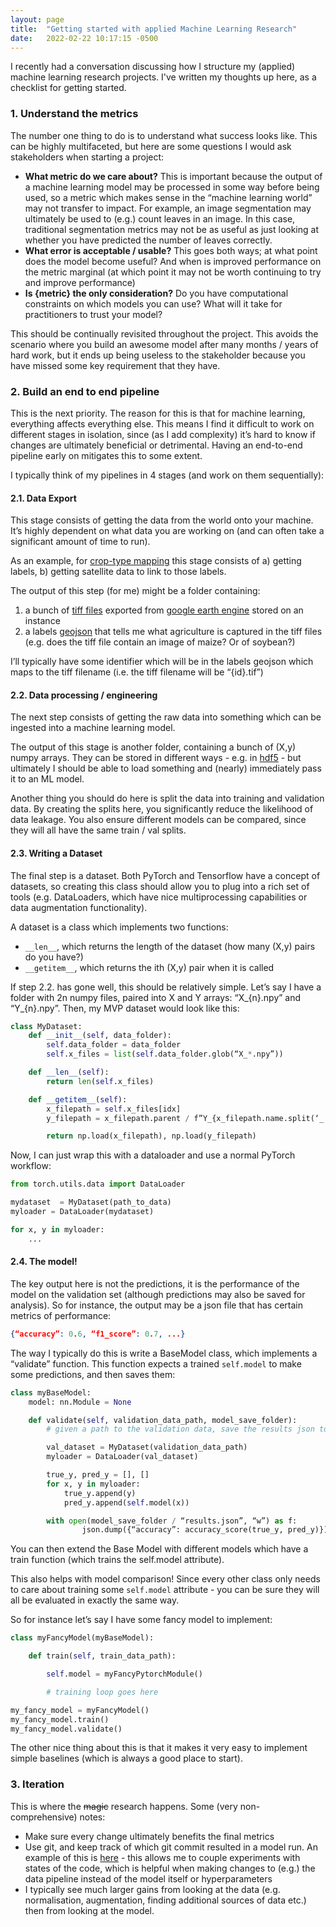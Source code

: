 ```yaml
---
layout: page
title:  "Getting started with applied Machine Learning Research"
date:   2022-02-22 10:17:15 -0500
---
```


I recently had a conversation discussing how I structure my (applied) machine learning research projects.
I've written my thoughts up here, as a checklist for getting started.

### 1. Understand the metrics
The number one thing to do is to understand what success looks like. This can be highly multifaceted, but here are some questions I would ask stakeholders when starting a project:

- **What metric do we care about?** This is important because the output of a machine learning model may be processed in some way before being used, so a metric which makes sense in the “machine learning world” may not transfer to impact. For example, an image segmentation may ultimately be used to (e.g.) count leaves in an image. In this case, traditional segmentation metrics may not be as useful as just looking at whether you have predicted the number of leaves correctly.
- **What error is acceptable / usable?** This goes both ways; at what point does the model become useful? And when is improved performance on the metric marginal (at which point it may not be worth continuing to try and improve performance)
- **Is {metric} the only consideration?** Do you have computational constraints on which models you can use? What will it take for practitioners to trust your model?

This should be continually revisited throughout the project. This avoids the scenario where you build an awesome model after many months / years of hard work, but it ends up being useless to the stakeholder because you have missed some key requirement that they have.

### 2. Build an end to end pipeline
This is the next priority. The reason for this is that for machine learning, everything affects everything else. This means I find it difficult to work on different stages in isolation, since (as I add complexity) it’s hard to know if changes are ultimately beneficial or detrimental. Having an end-to-end pipeline early on mitigates this to some extent.

I typically think of my pipelines in 4 stages (and work on them sequentially):

#### 2.1. Data Export
This stage consists of getting the data from the world onto your machine. It’s highly dependent on what data you are working on (and can often take a significant amount of time to run).

As an example, for [crop-type mapping](https://github.com/nasaharvest/cropharvest) this stage consists of a) getting labels, b) getting satellite data to link to those labels.

The output of this step (for me) might be a folder containing:

1. a bunch of [tiff files](https://en.wikipedia.org/wiki/TIFF) exported from [google earth engine](https://earthengine.google.com/) stored on an instance
2. a labels [geojson](https://en.wikipedia.org/wiki/GeoJSON) that tells me what agriculture is captured in the tiff files (e.g. does the tiff file contain an image of maize? Or of soybean?)

I’ll typically have some identifier which will be in the labels geojson which maps to the tiff filename (i.e. the tiff filename will be “{id}.tif”)

#### 2.2. Data processing / engineering
The next step consists of getting the raw data into something which can be ingested into a machine learning model.

The output of this stage is another folder, containing a bunch of (X,y) numpy arrays. They can be stored in different ways - e.g. in [hdf5](https://en.wikipedia.org/wiki/Hierarchical_Data_Format) - but ultimately I should be able to load something and (nearly) immediately pass it to an ML model.

Another thing you should do here is split the data into training and validation data. By creating the splits here, you significantly reduce the likelihood of data leakage. You also ensure different models can be compared, since they will all have the same train / val splits.

#### 2.3. Writing a Dataset
The final step is a dataset. Both PyTorch and Tensorflow have a concept of datasets, so creating this class should allow you to plug into a rich set of tools (e.g. DataLoaders, which have nice multiprocessing capabilities or data augmentation functionality).

A dataset is a class which implements two functions:
- `__len__`, which returns the length of the dataset (how many (X,y) pairs do you have?)
- `__getitem__`, which returns the ith (X,y) pair when it is called

If step 2.2. has gone well, this should be relatively simple. Let’s say I have a folder with 2n numpy files, paired into X and Y arrays: “X_{n}.npy” and “Y_{n}.npy”. Then, my MVP dataset would look like this:

```python
class MyDataset:
    def __init__(self, data_folder):
        self.data_folder = data_folder
        self.x_files = list(self.data_folder.glob(“X_*.npy”))

    def __len__(self):
        return len(self.x_files)

    def __getitem__(self):
        x_filepath = self.x_files[idx]
        y_filepath = x_filepath.parent / f”Y_{x_filepath.name.split(‘_’)[1]}”

        return np.load(x_filepath), np.load(y_filepath)
```
Now, I can just wrap this with a dataloader and use a normal PyTorch workflow:

```python
from torch.utils.data import DataLoader

mydataset  = MyDataset(path_to_data)
myloader = DataLoader(mydataset)

for x, y in myloader:
    ...
```

#### 2.4. The model!
The key output here is not the predictions, it is the performance of the model on the validation set (although predictions may also be saved for analysis). So for instance, the output may be a json file that has certain metrics of performance:
```json
{“accuracy”: 0.6, “f1_score”: 0.7, ...}
```
The way I typically do this is write a BaseModel class, which implements a “validate” function. This function expects a trained `self.model` to make some predictions, and then saves them:
```python
class myBaseModel:
    model: nn.Module = None

    def validate(self, validation_data_path, model_save_folder):
        # given a path to the validation data, save the results json to model_save_folder

        val_dataset = MyDataset(validation_data_path)
        myloader = DataLoader(val_dataset)

        true_y, pred_y = [], []
        for x, y in myloader:
            true_y.append(y)
            pred_y.append(self.model(x))

        with open(model_save_folder / “results.json”, “w”) as f:
                json.dump({“accuracy”: accuracy_score(true_y, pred_y)})
```
You can then extend the Base Model with different models which have a train function (which trains the self.model attribute).

This also helps with model comparison! Since every other class only needs to care about training some `self.model` attribute - you can be sure they will all be evaluated in exactly the same way.

So for instance let’s say I have some fancy model to implement:
```python
class myFancyModel(myBaseModel):

    def train(self, train_data_path):

        self.model = myFancyPytorchModule()

        # training loop goes here

my_fancy_model = myFancyModel()
my_fancy_model.train()
my_fancy_model.validate()
```

The other nice thing about this is that it makes it very easy to implement simple baselines (which is always a good place to start).

### 3. Iteration
This is where the ~~magic~~ research happens. Some (very non-comprehensive) notes:

- Make sure every change ultimately benefits the final metrics
- Use git, and keep track of which git commit resulted in a model run. An example of this is [here](https://github.com/nasaharvest/cropharvest/blob/main/benchmarks/dl/maml.py#L74) - this allows me to couple experiments with states of the code, which is helpful when making changes to (e.g.) the data pipeline instead of the model itself or hyperparameters
- I typically see much larger gains from looking at the data (e.g. normalisation, augmentation, finding additional sources of data etc.) then from looking at the model.
